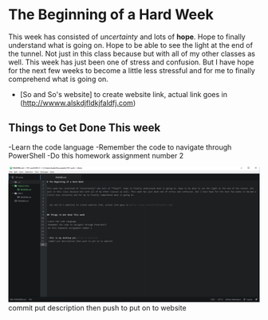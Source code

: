 # The Beginning of a Hard Week

This week has consisted of *uncertainty* and lots of **hope**. Hope to finally understand what is going on. Hope to be able to see the light at the end of the tunnel. Not just in this class because but with all of my other classes as well. This week has just been one of stress and confusion. But I have hope for the next few weeks to become a little less stressful and for me to finally comprehend what is going on.


- [So and So's website] to create website link, actual link goes in (http://wwww.alskdjfldkjfaldfj.com)


## Things to Get Done This week

-Learn the code language
-Remember the code to navigate through PowerShell
-Do this homework assignment number 2


![This is my desktop pic](MarkDownFile.png)
 commit put description then push to put on to website
